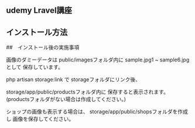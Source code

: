 ## udemy Lravel講座

## インストール方法

##　インストール後の実施事項

画像のダミーデータは
public/imagesフォルダ内に
sample.jpg1 ~ sample6.jpg として
保存しています。

php artisan storage:link で
storageフォルダにリンク後、

storage/app/public/productsフォルダ内に
保存すると表示されます。
(productsフォルダがない場合は作成してください。)

ショップの画像も表示する場合は、
storage/app/public/shopsフォルダを作成し
画像を保存してください。